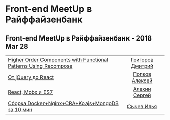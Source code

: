 # Front-end MeetUp в Райффайзенбанк

## Front-end MeetUp в Райффайзенбанк - 2018 Mar 28 
| | | |
| --- | :---: | --- |
| [Higher Order Components with Functional Patterns Using Recompose](https://youtu.be/5zPbydsnLoE?t=2m3s)  |  [Григоров Дмитрий](speakers/Григоров%20Дмитрий.md)  |    |
| [От jQuery до React](https://youtu.be/5zPbydsnLoE?t=29m56s)  |  [Попков Алексей](speakers/Попков%20Алексей.md)  |    |
| [React, Mobx и ES7](https://youtu.be/5zPbydsnLoE?t=1h18m16s)  |  [Алехин Сергей](speakers/Алехин%20Сергей.md)  |    |
| [Cборка Docker+Nginx+CRA+Koajs+MongoDB за 10 мин](https://youtu.be/5zPbydsnLoE?t=1h54m1s)  |  [Сычев Илья](speakers/Сычев%20Илья.md)  |    |
